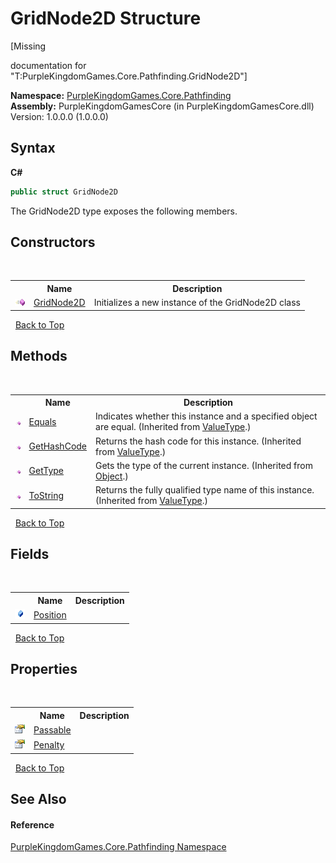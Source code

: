 # GridNode2D Structure
 

\[Missing <summary> documentation for "T:PurpleKingdomGames.Core.Pathfinding.GridNode2D"\]

**Namespace:**&nbsp;<a href="N_PurpleKingdomGames_Core_Pathfinding">PurpleKingdomGames.Core.Pathfinding</a><br />**Assembly:**&nbsp;PurpleKingdomGamesCore (in PurpleKingdomGamesCore.dll) Version: 1.0.0.0 (1.0.0.0)

## Syntax

**C#**<br />
``` C#
public struct GridNode2D
```

The GridNode2D type exposes the following members.


## Constructors
&nbsp;<table><tr><th></th><th>Name</th><th>Description</th></tr><tr><td>![Public method](media/pubmethod.gif "Public method")</td><td><a href="M_PurpleKingdomGames_Core_Pathfinding_GridNode2D__ctor">GridNode2D</a></td><td>
Initializes a new instance of the GridNode2D class</td></tr></table>&nbsp;
<a href="#gridnode2d-structure">Back to Top</a>

## Methods
&nbsp;<table><tr><th></th><th>Name</th><th>Description</th></tr><tr><td>![Public method](media/pubmethod.gif "Public method")</td><td><a href="http://msdn2.microsoft.com/en-us/library/2dts52z7" target="_blank">Equals</a></td><td>
Indicates whether this instance and a specified object are equal.
 (Inherited from <a href="http://msdn2.microsoft.com/en-us/library/aey3s293" target="_blank">ValueType</a>.)</td></tr><tr><td>![Public method](media/pubmethod.gif "Public method")</td><td><a href="http://msdn2.microsoft.com/en-us/library/y3509fc2" target="_blank">GetHashCode</a></td><td>
Returns the hash code for this instance.
 (Inherited from <a href="http://msdn2.microsoft.com/en-us/library/aey3s293" target="_blank">ValueType</a>.)</td></tr><tr><td>![Public method](media/pubmethod.gif "Public method")</td><td><a href="http://msdn2.microsoft.com/en-us/library/dfwy45w9" target="_blank">GetType</a></td><td>
Gets the type of the current instance.
 (Inherited from <a href="http://msdn2.microsoft.com/en-us/library/e5kfa45b" target="_blank">Object</a>.)</td></tr><tr><td>![Public method](media/pubmethod.gif "Public method")</td><td><a href="http://msdn2.microsoft.com/en-us/library/wb77sz3h" target="_blank">ToString</a></td><td>
Returns the fully qualified type name of this instance.
 (Inherited from <a href="http://msdn2.microsoft.com/en-us/library/aey3s293" target="_blank">ValueType</a>.)</td></tr></table>&nbsp;
<a href="#gridnode2d-structure">Back to Top</a>

## Fields
&nbsp;<table><tr><th></th><th>Name</th><th>Description</th></tr><tr><td>![Public field](media/pubfield.gif "Public field")</td><td><a href="F_PurpleKingdomGames_Core_Pathfinding_GridNode2D_Position">Position</a></td><td /></tr></table>&nbsp;
<a href="#gridnode2d-structure">Back to Top</a>

## Properties
&nbsp;<table><tr><th></th><th>Name</th><th>Description</th></tr><tr><td>![Public property](media/pubproperty.gif "Public property")</td><td><a href="P_PurpleKingdomGames_Core_Pathfinding_GridNode2D_Passable">Passable</a></td><td /></tr><tr><td>![Public property](media/pubproperty.gif "Public property")</td><td><a href="P_PurpleKingdomGames_Core_Pathfinding_GridNode2D_Penalty">Penalty</a></td><td /></tr></table>&nbsp;
<a href="#gridnode2d-structure">Back to Top</a>

## See Also


#### Reference
<a href="N_PurpleKingdomGames_Core_Pathfinding">PurpleKingdomGames.Core.Pathfinding Namespace</a><br />
